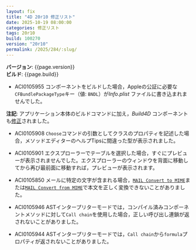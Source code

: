 ```yaml
---
layout: fix
title: "4D 20r10 修正リスト"
date: 2025-10-19 08:00:00
categories: 修正リスト
tags: 20r10
build: 100270
version: "20r10"
permalink: /2025/284/:slug/
---
```


**バージョン**: {{page.version}}  
**ビルド**: {{page.build}} 

* ACI0105955 コンポーネントをビルドした場合，Appleの公証に必要な`CFBundlePackageType`キー（値: `BNDL`）が*Info.plist* ファイルに書き込まれませんでした。

**注記**: アプリケーション本体のビルドコマンドに加え，*Build4D* コンポーネントも[修正](https://github.com/4d/Build4D/commit/29d30e312e04302f2ba4c2141025f0778536bad2)されました。

* ACI0105908 `Choose`コマンドの引数としてクラスのプロパティを記述した場合，メソッドエディターのヘルプTipsに間違った型が表示されました。

* ACI0105901 エクスプローラーでテーブルを選択した場合，すぐにプレビューが表示されませんでした。エクスプローラーのウィンドウを背面に移動してから再び最前面に移動すれば，プレビューが表示されます。

* ACI0105850 メールに特定の文字が含まれる場合，[`MAIL Convert to MIME`](https://developer.4d.com/docs/ja/commands/mail-convert-to-mime)または[`MAIL Convert from MIME`](https://developer.4d.com/docs/ja/commands/mail-convert-from-mime)で本文を正しく変換できないことがありました。

* ACI0105946 ASTインタープリターモードでは，コンパイル済みコンポーネントメソッドに対して`Call chain`を使用した場合，正しい呼び出し連鎖が返されないことがありました。

* ACI0105944 ASTインタープリターモードでは，`Call chain`から`formula`プロパティが返されないことがありました。